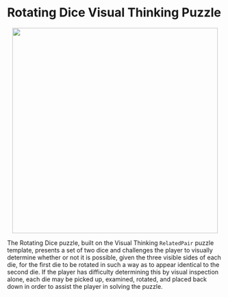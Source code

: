 ﻿# Rotating Dice Visual Thinking Puzzle

<p align="center"><img src="https://raw.githubusercontent.com/citris-ucdavis/rotatingdice/master/.github/rotatingdice.jpg" width="480"></p>

The Rotating Dice puzzle, built on the Visual Thinking `RelatedPair` puzzle template, presents a set of two dice and challenges the player to visually determine whether or not it is possible, given the three visible sides of each die, for the first die to be rotated in such a way as to appear identical to the second die. If the player has difficulty determining this by visual inspection alone, each die may be picked up, examined, rotated, and placed back down in order to assist the player in solving the puzzle.
